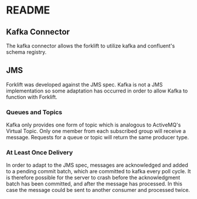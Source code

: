 # README #

## Kafka Connector ##
The kafka connector allows the forklift to utilize kafka and confluent's schema registry.  

## JMS ##
Forklift was developed against the JMS spec.  Kafka is not a JMS implementation so some adaptation
has occurred in order to allow Kafka to function with Forklift.

### Queues and Topics ###
Kafka only provides one form of topic which is analogous to ActiveMQ's Virtual Topic.  Only one member from
each subscribed group will receive a message.  Requests for a queue or topic will return the 
same producer type.

### At Least Once Delivery ###
In order to adapt to the JMS spec, messages are acknowledged and added to a pending commit batch, 
which are committed to kafka every poll cycle.  It is therefore possible for the server to crash 
before the acknowledgment batch has been committed, and after the message has processed.  In this case
the message could be sent to another consumer and processed twice.


